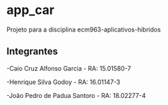# app_car

Projeto para a disciplina ecm963-aplicativos-hibridos 

## Integrantes
-Caio Cruz Alfonso Garcia - RA: 15.01580-7

-Henrique Silva Godoy - RA: 16.01147-3

-João Pedro de Padua Santoro - RA: 18.02277-4
